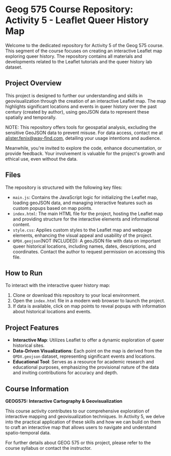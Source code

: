 # Geog 575 Course Repository: Activity 5 - Leaflet Queer History Map

Welcome to the dedicated repository for Activity 5 of the Geog 575 course. This segment of the course focuses on creating an interactive Leaflet map exploring queer history. The repository contains all materials and developments related to the Leaflet tutorials and the queer history lab dataset.

## Project Overview

This project is designed to further our understanding and skills in geovisualization through the creation of an interactive Leaflet map. The map highlights significant locations and events in queer history over the past century (created by author), using geoJSON data to represent these spatially and temporally.

NOTE: This repository offers tools for geospatial analysis, excluding the sensitive GeoJSON data to prevent misuse. For data access, contact me at alister.fenix@way-find.com, detailing your usage intentions and audience.

Meanwhile, you're invited to explore the code, enhance documentation, or provide feedback. Your involvement is valuable for the project's growth and ethical use, even without the data.

## Files

The repository is structured with the following key files:

- `main.js`: Contains the JavaScript logic for initializing the Leaflet map, loading geoJSON data, and managing interactive features such as custom popups based on map points.
- `index.html`: The main HTML file for the project, hosting the Leaflet map and providing structure for the interactive elements and informational content.
- `style.css`: Applies custom styles to the Leaflet map and webpage elements, enhancing the visual appeal and usability of the project.
- `QPDX.geojson`(NOT INCLUDED): A geoJSON file with data on important queer historical locations, including names, dates, descriptions, and coordinates. Contact the author to request permission on accessing this file.

## How to Run

To interact with the interactive queer history map:

1. Clone or download this repository to your local environment.
2. Open the `index.html` file in a modern web browser to launch the project.
3. If data is available, click on map points to reveal popups with information about historical locations and events.

## Project Features

- **Interactive Map**: Utilizes Leaflet to offer a dynamic exploration of queer historical sites.
- **Data-Driven Visualizations**: Each point on the map is derived from the `QPDX.geojson` dataset, representing significant events and locations.
- **Educational Tool**: Serves as a resource for academic research and educational purposes, emphasizing the provisional nature of the data and inviting contributions for accuracy and depth.

## Course Information

**GEOG575: Interactive Cartography & Geovisualization**

This course activity contributes to our comprehensive exploration of interactive mapping and geovisualization techniques. In Activity 5, we delve into the practical application of these skills and how we can build on them to craft an interactive map that allows users to navigate and understand spatio-temporal data.

For further details about GEOG 575 or this project, please refer to the course syllabus or contact the instructor.